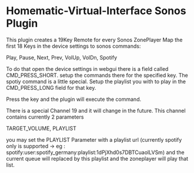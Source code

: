 # Homematic-Virtual-Interface Sonos Plugin

This plugin creates a 19Key Remote for every Sonos ZonePlayer
Map the first 18 Keys in the device settings to sonos commands:

Play, Pause, Next, Prev, VolUp, VolDn, Spotify

To do that open the device settings in webgui there is a field called CMD_PRESS_SHORT. setup the commands there for the specified key.
The spotiy command is a little special. Setup the playlist you with to play in the CMD_PRESS_LONG field for that key.

Press the key and the plugin will execute the command.

There is a special Channel 19 and it will change in the future.
This channel contains currently 2 parameters 

TARGET_VOLUME, PLAYLIST

you may set the PLAYLIST Parameter with a playlist url (currently spotify only is supported -> eg : spotify:user:spotify_germany:playlist:1dPjXhd0s7DBTCuaolLVSm)
and the current queue will replaced by this playlist and the zoneplayer will play that list.